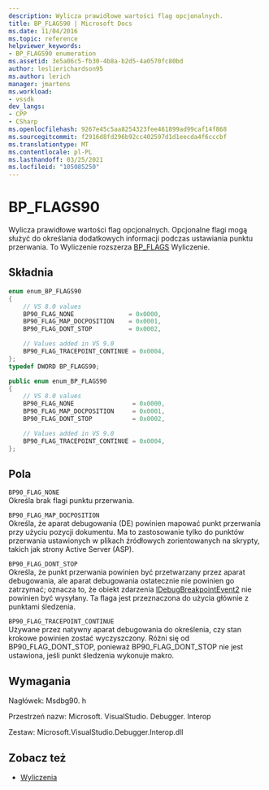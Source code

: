 ```yaml
---
description: Wylicza prawidłowe wartości flag opcjonalnych.
title: BP_FLAGS90 | Microsoft Docs
ms.date: 11/04/2016
ms.topic: reference
helpviewer_keywords:
- BP_FLAGS90 enumeration
ms.assetid: 3e5a06c5-fb30-4b8a-b2d5-4a0570fc80bd
author: leslierichardson95
ms.author: lerich
manager: jmartens
ms.workload:
- vssdk
dev_langs:
- CPP
- CSharp
ms.openlocfilehash: 9267e45c5aa8254323fee461899ad99caf14f868
ms.sourcegitcommit: f2916d8fd296b92cc402597d1d1eecda4f6cccbf
ms.translationtype: MT
ms.contentlocale: pl-PL
ms.lasthandoff: 03/25/2021
ms.locfileid: "105085250"
---
```

# <a name="bp_flags90"></a>BP_FLAGS90
Wylicza prawidłowe wartości flag opcjonalnych. Opcjonalne flagi mogą służyć do określania dodatkowych informacji podczas ustawiania punktu przerwania. To Wyliczenie rozszerza [BP_FLAGS](../../../extensibility/debugger/reference/bp-flags.md) Wyliczenie.

## <a name="syntax"></a>Składnia

```cpp
enum enum_BP_FLAGS90
{
    // VS 8.0 values
    BP90_FLAG_NONE               = 0x0000,
    BP90_FLAG_MAP_DOCPOSITION    = 0x0001,
    BP90_FLAG_DONT_STOP          = 0x0002,

    // Values added in VS 9.0
    BP90_FLAG_TRACEPOINT_CONTINUE = 0x0004,
};
typedef DWORD BP_FLAGS90;
```

```csharp
public enum enum_BP_FLAGS90
{
    // VS 8.0 values
    BP90_FLAG_NONE                = 0x0000,
    BP90_FLAG_MAP_DOCPOSITION     = 0x0001,
    BP90_FLAG_DONT_STOP           = 0x0002,

    // Values added in VS 9.0
    BP90_FLAG_TRACEPOINT_CONTINUE = 0x0004,
};
```

## <a name="fields"></a>Pola
`BP90_FLAG_NONE`\
Określa brak flagi punktu przerwania.

`BP90_FLAG_MAP_DOCPOSITION`\
Określa, że aparat debugowania (DE) powinien mapować punkt przerwania przy użyciu pozycji dokumentu. Ma to zastosowanie tylko do punktów przerwania ustawionych w plikach źródłowych zorientowanych na skrypty, takich jak strony Active Server (ASP).

`BP90_FLAG_DONT_STOP`\
Określa, że punkt przerwania powinien być przetwarzany przez aparat debugowania, ale aparat debugowania ostatecznie nie powinien go zatrzymać; oznacza to, że obiekt zdarzenia [IDebugBreakpointEvent2](../../../extensibility/debugger/reference/idebugbreakpointevent2.md) nie powinien być wysyłany. Ta flaga jest przeznaczona do użycia głównie z punktami śledzenia.

`BP90_FLAG_TRACEPOINT_CONTINUE`\
Używane przez natywny aparat debugowania do określenia, czy stan krokowe powinien zostać wyczyszczony. Różni się od BP90_FLAG_DONT_STOP, ponieważ BP90_FLAG_DONT_STOP nie jest ustawiona, jeśli punkt śledzenia wykonuje makro.

## <a name="requirements"></a>Wymagania
Nagłówek: Msdbg90. h

Przestrzeń nazw: Microsoft. VisualStudio. Debugger. Interop

Zestaw: Microsoft.VisualStudio.Debugger.Interop.dll

## <a name="see-also"></a>Zobacz też
- [Wyliczenia](../../../extensibility/debugger/reference/enumerations-visual-studio-debugging.md)
